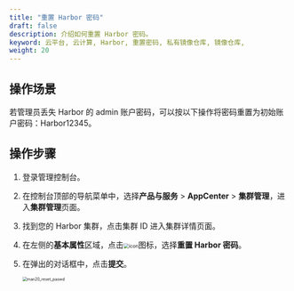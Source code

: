 ```yaml
---
title: "重置 Harbor 密码"
draft: false
description: 介绍如何重置 Harbor 密码。
keyword: 云平台, 云计算, Harbor, 重置密码, 私有镜像仓库, 镜像仓库, 
weight: 20
---
```


## 操作场景

若管理员丢失 Harbor 的 admin 账户密码，可以按以下操作将密码重置为初始账户密码：Harbor12345。

## 操作步骤

1. 登录管理控制台。

2. 在控制台顶部的导航菜单中，选择**产品与服务** > **AppCenter** > **集群管理**，进入**集群管理**页面。

3. 找到您的 Harbor 集群，点击集群 ID 进入集群详情页面。

4. 在左侧的**基本属性**区域，点击<img src="/container/harbor/_images/man05_menu_icon.png" alt="icon" style="zoom:60%;" />图标，选择**重置 Harbor 密码**。

5. 在弹出的对话框中，点击**提交**。

   <img src="/container/harbor/_images/man20_reset_paswd.png" alt="man20_reset_paswd" style="zoom:50%;" />

   

